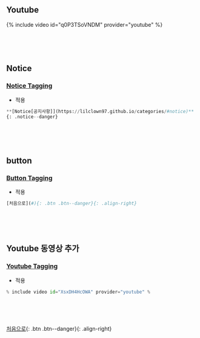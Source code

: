 ## Youtube

{% include video id="q0P3TSoVNDM" provider="youtube" %}

<br><br><br>

## Notice

### [Notice Tagging](https://mmistakes.github.io/minimal-mistakes/post%20formats/post-notice/)

- 적용

```python
**[Notice[공지사항]](https://lilclown97.github.io/categories/#notice)**
{: .notice--danger}
```

<br><br><br>

## button

### [Button Tagging](https://mmistakes.github.io/minimal-mistakes/markup/markup-html-tags-and-formatting/#buttons)

- 적용

```python
[처음으로](#){: .btn .btn--danger}{: .align-right}
```

<br><br><br>

## Youtube 동영상 추가

### [Youtube Tagging](https://mmistakes.github.io/minimal-mistakes/layout/uncategorized/layout-header-video/#youtube)

- 적용

```python
% include video id="XsxDH4HcOWA" provider="youtube" %
```

<br><br><br>

[처음으로](#){: .btn .btn--danger}{: .align-right}
